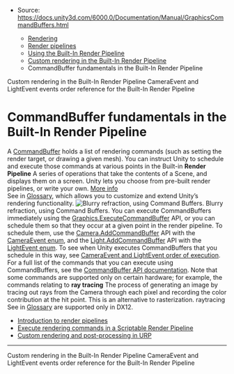 * Source: https://docs.unity3d.com/6000.0/Documentation/Manual/GraphicsCommandBuffers.html

  * [Rendering](https://docs.unity3d.com/6000.0/Documentation/Manual/rendering-and-post-processing.html)
  * [Render pipelines](https://docs.unity3d.com/6000.0/Documentation/Manual/render-pipelines.html)
  * [Using the Built-In Render Pipeline](https://docs.unity3d.com/6000.0/Documentation/Manual/built-in-render-pipeline.html)
  * [Custom rendering in the Built-In Render Pipeline](https://docs.unity3d.com/6000.0/Documentation/Manual/GraphicsCommandBuffers-landing.html)
  * CommandBuffer fundamentals in the Built-In Render Pipeline


[](https://docs.unity3d.com/6000.0/Documentation/Manual/GraphicsCommandBuffers-landing.html)
Custom rendering in the Built-In Render Pipeline
[](https://docs.unity3d.com/6000.0/Documentation/Manual/GraphicsCommandBuffers-order.html)
CameraEvent and LightEvent events order reference for the Built-In Render Pipeline
# CommandBuffer fundamentals in the Built-In Render Pipeline
A [CommandBuffer](https://docs.unity3d.com/6000.0/Documentation/ScriptReference/Rendering.CommandBuffer.html) holds a list of rendering commands (such as setting the render target, or drawing a given mesh). You can instruct Unity to schedule and execute those commands at various points in the Built-in **Render Pipeline** A series of operations that take the contents of a Scene, and displays them on a screen. Unity lets you choose from pre-built render pipelines, or write your own. [More info](https://docs.unity3d.com/6000.0/Documentation/Manual/render-pipelines.html)  
See in [Glossary](https://docs.unity3d.com/6000.0/Documentation/Manual/Glossary.html#Renderpipeline), which allows you to customize and extend Unity’s rendering functionality.
![Blurry refraction, using Command Buffers.](https://docs.unity3d.com/6000.0/Documentation/uploads/Main/RenderingCommandBufferBlurryRefraction.jpg) Blurry refraction, using Command Buffers.
You can execute CommandBuffers immediately using the [Graphics.ExecuteCommandBuffer](https://docs.unity3d.com/6000.0/Documentation/ScriptReference/Graphics.ExecuteCommandBuffer.html) API, or you can schedule them so that they occur at a given point in the render pipeline. To schedule them, use the [Camera.AddCommandBuffer](https://docs.unity3d.com/6000.0/Documentation/ScriptReference/Camera.AddCommandBuffer.html) API with the [CameraEvent enum](https://docs.unity3d.com/6000.0/Documentation/ScriptReference/Rendering.CameraEvent.html), and the [Light.AddCommandBuffer](https://docs.unity3d.com/6000.0/Documentation/ScriptReference/Light.AddCommandBuffer.html) API with the [LightEvent enum](https://docs.unity3d.com/6000.0/Documentation/ScriptReference/Rendering.LightEvent.html). To see when Unity executes CommandBuffers that you schedule in this way, see [CameraEvent and LightEvent order of execution](https://docs.unity3d.com/6000.0/Documentation/Manual/built-in-rendering-order-landing.html).
For a full list of the commands that you can execute using CommandBuffers, see the [CommandBuffer API documentation](https://docs.unity3d.com/6000.0/Documentation/ScriptReference/Rendering.CommandBuffer.html). Note that some commands are supported only on certain hardware; for example, the commands relating to **ray tracing** The process of generating an image by tracing out rays from the Camera through each pixel and recording the color contribution at the hit point. This is an alternative to rasterization. raytracing  
See in [Glossary](https://docs.unity3d.com/6000.0/Documentation/Manual/Glossary.html#Raytracing) are supported only in DX12.
  * [Introduction to render pipelines](https://docs.unity3d.com/6000.0/Documentation/Manual/render-pipelines-overview.html)
  * [Execute rendering commands in a Scriptable Render Pipeline](https://docs.unity3d.com/Packages/com.unity.render-pipelines.core@17.0/manual/index.html)
  * [Custom rendering and post-processing in URP](https://docs.unity3d.com/6000.0/Documentation/Manual/urp/customizing-urp.html)


* * *
[](https://docs.unity3d.com/6000.0/Documentation/Manual/GraphicsCommandBuffers-landing.html)
Custom rendering in the Built-In Render Pipeline
[](https://docs.unity3d.com/6000.0/Documentation/Manual/GraphicsCommandBuffers-order.html)
CameraEvent and LightEvent events order reference for the Built-In Render Pipeline
